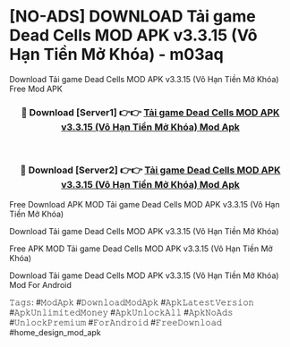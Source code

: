 # [NO-ADS] DOWNLOAD Tải game Dead Cells MOD APK v3.3.15 (Vô Hạn Tiền Mở Khóa) - m03aq
Download Tải game Dead Cells MOD APK v3.3.15 (Vô Hạn Tiền Mở Khóa) Free Mod APK

<div align="center">
<h3>🔴 Download [Server1] 👉👉 <a href="https://apk-comot.site?title=Tải_game_Dead_Cells_MOD_APK_v3.3.15_(Vô_Hạn_Tiền_Mở_Khóa)">Tải game Dead Cells MOD APK v3.3.15 (Vô Hạn Tiền Mở Khóa) Mod Apk</a></h3><br>

<h3>🔴 Download [Server2] 👉👉 <a href="https://apk-comot.site?title=Tải_game_Dead_Cells_MOD_APK_v3.3.15_(Vô_Hạn_Tiền_Mở_Khóa)">Tải game Dead Cells MOD APK v3.3.15 (Vô Hạn Tiền Mở Khóa) Mod Apk</a></h3>
</div>


Free Download APK MOD Tải game Dead Cells MOD APK v3.3.15 (Vô Hạn Tiền Mở Khóa)

Download Tải game Dead Cells MOD APK v3.3.15 (Vô Hạn Tiền Mở Khóa) 

Free APK MOD Tải game Dead Cells MOD APK v3.3.15 (Vô Hạn Tiền Mở Khóa) 

Download Tải game Dead Cells MOD APK v3.3.15 (Vô Hạn Tiền Mở Khóa) Mod For Android

𝚃𝚊𝚐𝚜: #𝙼𝚘𝚍𝙰𝚙𝚔 #𝙳𝚘𝚠𝚗𝚕𝚘𝚊𝚍𝙼𝚘𝚍𝙰𝚙𝚔 #𝙰𝚙𝚔𝙻𝚊𝚝𝚎𝚜𝚝𝚅𝚎𝚛𝚜𝚒𝚘𝚗 #𝙰𝚙𝚔𝚄𝚗𝚕𝚒𝚖𝚒𝚝𝚎𝚍𝙼𝚘𝚗𝚎𝚢 #𝙰𝚙𝚔𝚄𝚗𝚕𝚘𝚌𝚔𝙰𝚕𝚕 #𝙰𝚙𝚔𝙽𝚘𝙰𝚍𝚜 #𝚄𝚗𝚕𝚘𝚌𝚔𝙿𝚛𝚎𝚖𝚒𝚞𝚖 #𝙵𝚘𝚛𝙰𝚗𝚍𝚛𝚘𝚒𝚍 #𝙵𝚛𝚎𝚎𝙳𝚘𝚠𝚗𝚕𝚘𝚊𝚍 #home_design_mod_apk